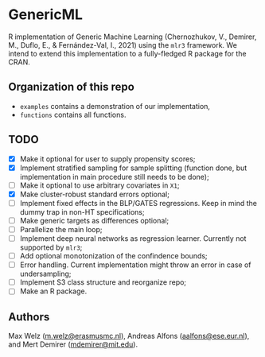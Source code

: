 # GenericML
R implementation of Generic Machine Learning (Chernozhukov, V., Demirer, M., Duflo, E., &amp; Fernández-Val, I., 2021) using the `mlr3` framework. We intend to extend this implementation to a fully-fledged R package for the CRAN.

## Organization of this repo

* `examples` contains a demonstration of our implementation,
* `functions` contains all functions.

## TODO

- [x] Make it optional for user to supply propensity scores;
- [x] Implement stratified sampling for sample splitting (function done, but implementation in main procedure still needs to be done);
- [ ] Make it optional to use arbitrary covariates in `X1`;
- [x] Make cluster-robust standard errors optional;
- [ ] Implement fixed effects in the BLP/GATES regressions. Keep in mind the dummy trap in non-HT specifications;
- [ ] Make generic targets as differences optional;
- [ ] Parallelize the main loop;
- [ ] Implement deep neural networks as regression learner. Currently not supported by `mlr3`;
- [ ] Add optional monotonization of the confindence bounds;
- [ ] Error handling. Current implementation might throw an error in case of undersampling;
- [ ] Implement S3 class structure and reorganize repo;
- [ ] Make an R package.

## Authors
Max Welz (m.welz@erasmusmc.nl), Andreas Alfons (aalfons@ese.eur.nl), and Mert Demirer (mdemirer@mit.edu).
